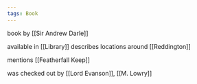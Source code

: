 ```yaml
---
tags: Book
---
```

book by [[Sir Andrew Darle]]

available in [[Library]]
describes locations around [[Reddington]]

mentions [[Featherfall Keep]]

was checked out by [[Lord Evanson]], [[M. Lowry]]
